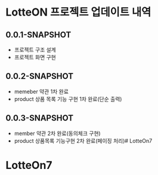 # LotteON 프로젝트 업데이트 내역

## 0.0.1-SNAPSHOT
- 프로젝트 구조 설계
- 프로젝트 화면 구현

## 0.0.2-SNAPSHOT
- memeber 약관 1차 완료
- product 상품 목록 기능 구현 1차 완료(단순 출력)

## 0.0.3-SNAPSHOT
- member 약관 2차 완료(동의체크 구현)
- product 상품목록 기능구현 2차 완료(페이징 처리)# LotteOn7
# LotteOn7
